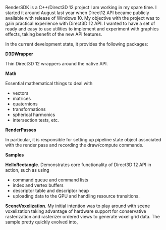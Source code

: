RenderSDK is a C++/Direct3D 12 project I am working in my spare time.
I started it around August last year when Direct12 API became publicly available with release of Windows 10.
My objective with the project was to gain practical experience with Direct3D 12 API.
I wanted to have a set of ready and easy to use utilities to implement and experiment with graphics effects, taking benefit of the new API features.

In the current development state, it provides the following packages:

<b>D3DWrapper</b>

Thin Direct3D 12 wrappers around the native API.

<b>Math</b>

Essential mathematical things to deal with
- vectors
- matrices
- quaternions
- transformations
- spherical harmonics
- intersection tests, etc.

<b>RenderPasses</b>

In particular, it is responsible for setting up pipeline state object associated with the render pass and recording the draw/compute commands.

<b>Samples</b>

<b>HelloRectangle</b>. Demonstrates core functionality of Direct3D 12 API in action, such as using
- command queue and command lists
- index and vertex buffers
- descriptor table and descriptor heap
- uploading data to the GPU and handling resource transitions.

<b>SceneVoxelization</b>. My initial intention was to play around with scene voxelization taking advantage of hardware support for conservative rasterization and rasterizer ordered views to generate voxel grid data. The sample pretty quickly evolved into,  
